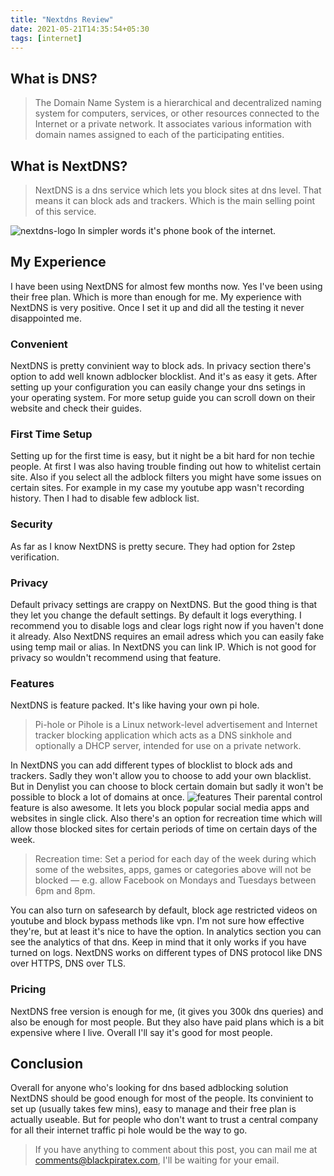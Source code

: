 ```yaml
---
title: "Nextdns Review"
date: 2021-05-21T14:35:54+05:30
tags: [internet]
---
```

## What is DNS?
> The Domain Name System is a hierarchical and decentralized naming system for computers, services, or other resources connected to the Internet or a private network. It associates various information with domain names assigned to each of the participating entities.

## What is NextDNS?
> NextDNS is a dns service which lets you block sites at dns level. That means it can block ads and trackers. Which is the main selling point of this service.

![nextdns-logo](/img/nextdns-logo.png)
In simpler words it's phone book of the internet. 
## My Experience 
I have been using NextDNS for almost few months now. Yes I've been using their free plan. Which is more than enough for me. My experience with NextDNS is very positive. Once I set it up and did all the testing it never disappointed me. 

### Convenient
NextDNS is pretty convinient way to block ads. In privacy section there's option to add well known adblocker blocklist. And it's as easy it gets. After setting up your configuration you can easily change your dns setings in your operating system.
For more setup guide you can scroll down on their website and check their guides.

### First Time Setup
Setting up for the first time is easy, but it night be a bit hard for non techie people. At first I was also having trouble finding out how to whitelist certain site. Also if you select all the adblock filters you might have some issues on certain sites. For example in my case my youtube app wasn't recording history. Then I had to disable few adblock list. 

### Security
As far as I know NextDNS is pretty secure. They had option for 2step verification.

### Privacy
Default privacy settings are crappy on NextDNS. But the good thing is that they let you change the default settings. By default it logs everything. I recommend you to disable logs and clear logs right now if you haven't done it already. Also NextDNS requires an email adress which you can easily fake using temp mail or alias.
In NextDNS you can link IP. Which is not good for privacy so wouldn't recommend using that feature.

### Features
NextDNS is feature packed. It's like having your own pi hole.
> Pi-hole or Pihole is a Linux network-level advertisement and Internet tracker blocking application which acts as a DNS sinkhole and optionally a DHCP server, intended for use on a private network.

In NextDNS you can add different types of blocklist to block ads and trackers. Sadly they won't allow you to choose to add your own blacklist. But in Denylist you can choose to block certain domain but sadly it won't be possible to block a lot of domains at once.
![features](/img/nextdns-2.png)
Their parental control feature is also awesome. It lets you block popular social media apps and websites in single click. Also there's an option for recreation time which will allow those blocked sites for certain periods of time on certain days of the week.
> Recreation time: Set a period for each day of the week during which some of the websites, apps, games or categories above will not be blocked — e.g. allow Facebook on Mondays and Tuesdays between 6pm and 8pm.

You can also turn on safesearch by default, block age restricted videos on youtube and block bypass methods like vpn. I'm not sure how effective they're, but at least it's nice to have the option.
In analytics section you can see the analytics of that dns. Keep in mind that it only works if you have turned on logs.
NextDNS works on different types of DNS protocol like DNS over HTTPS, DNS over TLS.

### Pricing
NextDNS free version is enough for me, (it gives you 300k dns queries) and also be enough for most people. But they also have paid plans which is a bit expensive where I live. Overall I'll say it's good for most people.

## Conclusion
Overall for anyone who's looking for dns based adblocking solution NextDNS should be good enough for most of the people. Its convinient to set up (usually takes few mins), easy to manage and their free plan is actually useable. But for people who don't want to trust a central company for all their internet traffic pi hole would be the way to go. 

> If you have anything to comment about this post, you can mail me at [comments@blackpiratex.com](mailto:comments@blackpiratex.com), I'll be waiting for your email.

